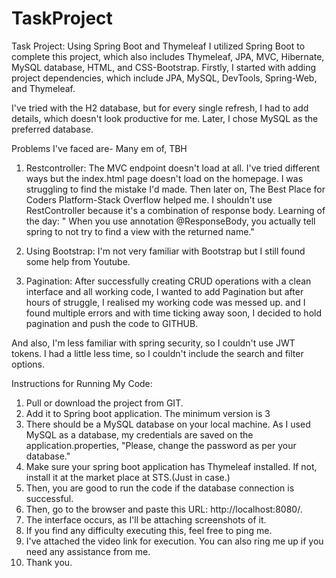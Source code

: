 # TaskProject
Task Project: Using Spring Boot and Thymeleaf
I utilized Spring Boot to complete this project, which also includes Thymeleaf, JPA, MVC, Hibernate, MySQL database, HTML, and CSS-Bootstrap.
Firstly, I started with adding project dependencies, which include JPA, MySQL, DevTools, Spring-Web, and Thymeleaf.

I've tried with the H2 database, but for every single refresh, I had to add details, which doesn't look productive for me. Later, I chose MySQL as the preferred database.

Problems I've faced are- Many em of, TBH
1. Restcontroller: The MVC endpoint doesn't load at all. I've tried different ways but the index.html page doesn't load on the homepage. I was struggling to find the mistake I'd made.
Then later on, The Best Place for Coders Platform-Stack Overflow helped me. I shouldn't use RestController because it's a combination of response body.
Learning of the day: " When you use annotation @ResponseBody, you actually tell spring to not try to find a view with the returned name."

2. Using Bootstrap: I'm not very familiar with Bootstrap but I still found some help from Youtube.
3. Pagination: After successfully creating CRUD operations with a clean interface and all working code, I wanted to add Pagination but after hours of struggle, I realised my working code was messed up.
and I found multiple errors and with time ticking away soon, I decided to hold pagination and push the code to GITHUB.


And also, I'm less familiar with spring security, so I couldn't use JWT tokens. I had a little less time, so I couldn't include the search and filter options.



Instructions for Running My Code:
1. Pull or download the project from GIT.
2. Add it to Spring boot application. The minimum version is 3
3. There should be a MySQL database on your local machine. As I used MySQL as a database, my credentials are saved on the application.properties, "Please, change the password as per your database."
4. Make sure your spring boot application has Thymeleaf installed. If not, install it at the market place at STS.(Just in case.)
5. Then, you are good to run the code if the database connection is successful.
6. Then, go to the browser and paste this URL: http://localhost:8080/.
7. The interface occurs, as I'll be attaching screenshots of it.
8. If you find any difficulty executing this, feel free to ping me.
9. I've attached the video link for execution. You can also ring me up if you need any assistance from me.
10. Thank you.
   

